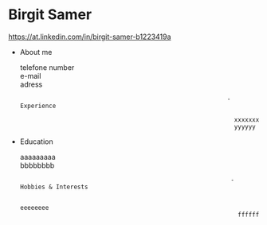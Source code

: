 # Birgit Samer 
https://at.linkedin.com/in/birgit-samer-b1223419a

- About me 
  
  telefone number  
  e-mail   
  adress
  
                                                                - Experience

                                                                  xxxxxxx  
                                                                  yyyyyy
  
- Education

  aaaaaaaaa  
  bbbbbbbb 
 
                                                                 - Hobbies & Interests

                                                                   eeeeeeee  
                                                                   ffffff
 
 
